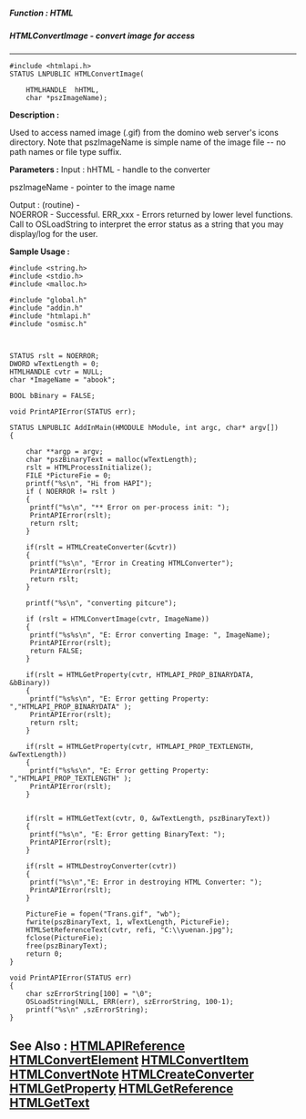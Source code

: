 ##### Function : HTML
##### HTMLConvertImage - convert image for access
---
```
#include <htmlapi.h>
STATUS LNPUBLIC HTMLConvertImage(

	HTMLHANDLE  hHTML,
	char *pszImageName);
```
**Description :**


Used to access named image (.gif) from the domino web server's icons directory. 
Note that pszImageName is simple name of the image file -- no path names or 
file type suffix.

**Parameters :**
Input :
hHTML  -   handle to the converter

pszImageName  -  pointer to the image name

Output :
(routine)  -  
NOERROR - Successful.
 ERR_xxx - Errors returned by lower level functions.  Call to OSLoadString to interpret the error status as a string that you may display/log for the user.



**Sample Usage :**
```
#include <string.h>
#include <stdio.h>
#include <malloc.h>

#include "global.h"
#include "addin.h"
#include "htmlapi.h"
#include "osmisc.h"



STATUS rslt = NOERROR;
DWORD wTextLength = 0;
HTMLHANDLE cvtr = NULL;
char *ImageName = "abook";

BOOL bBinary = FALSE;

void PrintAPIError(STATUS err);

STATUS LNPUBLIC AddInMain(HMODULE hModule, int argc, char* argv[])
{
	
	char **argp = argv;
	char *pszBinaryText = malloc(wTextLength);
	rslt = HTMLProcessInitialize();
	FILE *PictureFie = 0;
	printf("%s\n", "Hi from HAPI");
	if ( NOERROR != rslt ) 
	{
	 printf("%s\n", "** Error on per-process init: ");
	 PrintAPIError(rslt);
	 return rslt;
	}
	
	if(rslt = HTMLCreateConverter(&cvtr))
	{
	 printf("%s\n", "Error in Creating HTMLConverter");
	 PrintAPIError(rslt);
	 return rslt;
	}
	
	printf("%s\n", "converting pitcure");

	if (rslt = HTMLConvertImage(cvtr, ImageName)) 
	{
	 printf("%s%s\n", "E: Error converting Image: ", ImageName);
	 PrintAPIError(rslt);
	 return FALSE;
	}
	
	if(rslt = HTMLGetProperty(cvtr, HTMLAPI_PROP_BINARYDATA, &bBinary))
	{
	 printf("%s%s\n", "E: Error getting Property: 
","HTMLAPI_PROP_BINARYDATA" );
	 PrintAPIError(rslt);
	 return rslt;
	}

	if(rslt = HTMLGetProperty(cvtr, HTMLAPI_PROP_TEXTLENGTH, &wTextLength))
	{
	 printf("%s%s\n", "E: Error getting Property: 
","HTMLAPI_PROP_TEXTLENGTH" );
	 PrintAPIError(rslt);
	}

	
	if(rslt = HTMLGetText(cvtr, 0, &wTextLength, pszBinaryText))
	{
	 printf("%s\n", "E: Error getting BinaryText: ");
	 PrintAPIError(rslt);
	}
	
	if(rslt = HTMLDestroyConverter(cvtr))
	{
	 printf("%s\n","E: Error in destroying HTML Converter: ");  
	 PrintAPIError(rslt);
	}
	
	PictureFie = fopen("Trans.gif", "wb");
	fwrite(pszBinaryText, 1, wTextLength, PictureFie);
	HTMLSetReferenceText(cvtr, refi, "C:\\yuenan.jpg");
	fclose(PictureFie);
	free(pszBinaryText);
	return 0;
}

void PrintAPIError(STATUS err)
{
	char szErrorString[100] = "\0";
	OSLoadString(NULL, ERR(err), szErrorString, 100-1);
	printf("%s\n" ,szErrorString);
}
```
**See Also :**
[HTMLAPIReference](/domino-c-api-docs/reference/Data/HTMLAPIReference)
[HTMLConvertElement](/domino-c-api-docs/reference/Func/HTMLConvertElement)
[HTMLConvertItem](/domino-c-api-docs/reference/Func/HTMLConvertItem)
[HTMLConvertNote](/domino-c-api-docs/reference/Func/HTMLConvertNote)
[HTMLCreateConverter](/domino-c-api-docs/reference/Func/HTMLCreateConverter)
[HTMLGetProperty](/domino-c-api-docs/reference/Func/HTMLGetProperty)
[HTMLGetReference](/domino-c-api-docs/reference/Func/HTMLGetReference)
[HTMLGetText](/domino-c-api-docs/reference/Func/HTMLGetText)
---
